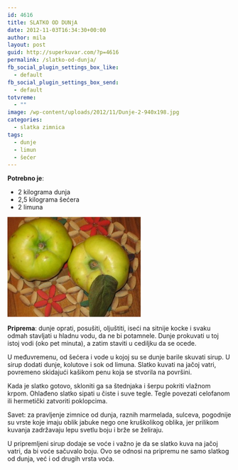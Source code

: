 ```yaml
---
id: 4616
title: SLATKO OD DUNjA
date: 2012-11-03T16:34:30+00:00
author: mila
layout: post
guid: http://superkuvar.com/?p=4616
permalink: /slatko-od-dunja/
fb_social_plugin_settings_box_like:
  - default
fb_social_plugin_settings_box_send:
  - default
totvreme:
  - ""
image: /wp-content/uploads/2012/11/Dunje-2-940x198.jpg
categories:
  - slatka zimnica
tags:
  - dunje
  - limun
  - šećer
---
```

**Potrebno je**:

  * 2 kilograma dunja
  * 2,5 kilograma šećera
  * 2 limuna

<img class="alignnone size-medium wp-image-4617" title="Dunje (2)" src="/wp-content/uploads/2012/11/Dunje-2-300x225.jpg" alt="" width="300" height="225" /> 

**Priprema**: dunje oprati, posušiti, oljuštiti, iseći na sitnije kocke i svaku odmah stavljati u hladnu vodu, da ne bi potamnele. Dunje prokuvati u toj istoj vodi (oko pet minuta), a zatim staviti u cediljku da se ocede.

U međuvremenu, od šećera i vode u kojoj su se dunje barile skuvati sirup. U sirup dodati dunje, kolutove i sok od limuna. Slatko kuvati na jačoj vatri, povremeno skidajući kašikom penu koja se stvorila na površini.

Kada je slatko gotovo, skloniti ga sa štednjaka i šerpu pokriti vlažnom krpom. Ohlađeno slatko sipati u čiste i suve tegle. Tegle povezati celofanom ili hermetički zatvoriti poklopcima.

Savet: za pravljenje zimnice od dunja, raznih marmelada, sulceva, pogodnije su vrste koje imaju oblik jabuke nego one kruškolikog oblika, jer prilikom kuvanja zadržavaju lepu svetlu boju i brže se želiraju.

U pripremljeni sirup dodaje se voće i važno je da se slatko kuva na jačoj vatri, da bi voće sačuvalo boju. Ovo se odnosi na pripremu ne samo slatkog od dunja, već i od drugih vrsta voća.